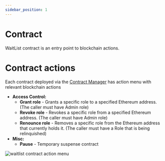 ```yaml
---
sidebar_position: 1
---
```


# Contract

WaitList contract is an entry point to blockchain actions.

# Contract actions

Each contract deployed via the [Contract Manager](/admin/miscellaneous/contract-manager/contract-manager.md) has
action menu with relevant blockchain actions

- **Access Control:**
    - **Grant role** - Grants a specific role to a specified Ethereum address. (The caller must have Admin role)
    - **Revoke role** - Revokes a specific role from a specified Ethereum address. (The caller must have Admin role)
    - **Renounce role** - Removes a specific role from the Ethereum address that currently holds it. (The caller must have a Role that is being relinquished)
- **Misc:**
    - **Pause** - Temporary suspense contract

![waitlist contract action menu](/img/admin/mechanics-simple/wait-list/contract_actions.png)

